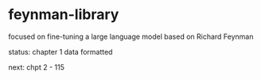 # feynman-library
focused on fine-tuning a large language model based on Richard Feynman

status: chapter 1 data formatted

next: chpt 2 - 115


